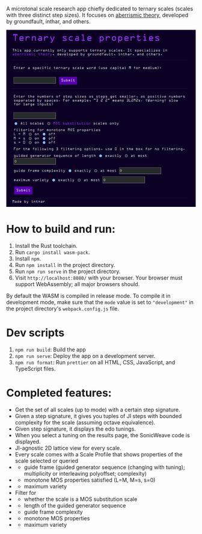 A microtonal scale research app chiefly dedicated to ternary scales (scales with three distinct step sizes). It focuses on [aberrismic theory](https://en.xen.wiki/w/Aberrismic_theory), developed by groundfault, inthar, and others.

![Front page screenshot](https://raw.githubusercontent.com/inthar-raven/ternary/main/static/images/front.png)

# How to build and run:

1. Install the Rust toolchain.
1. Run `cargo install wasm-pack`.
1. Install `npm`.
1. Run `npm install` in the project directory.
1. Run `npm run serve` in the project directory.
1. Visit `http://localhost:8080/` with your browser. Your browser must support WebAssembly; all major browsers should.

By default the WASM is compiled in release mode. To compile it in development mode, make sure that the `mode` value is set to `"development"` in the project directory's `webpack.config.js` file.

# Dev scripts

1. `npm run build`: Build the app
2. `npm run serve`: Deploy the app on a development server.
3. `npm run format`: Run `prettier` on all HTML, CSS, JavaScript, and TypeScript files.

# Completed features:

- Get the set of all scales (up to mode) with a certain step signature.
- Given a step signature, it gives you tuples of JI steps with bounded complexity for the scale (assuming octave equivalence).
- Given step signature, it displays the edo tunings.
- When you select a tuning on the results page, the SonicWeave code is displayed.
- JI-agnostic 2D lattice view for every scale.
- Every scale comes with a Scale Profile that shows properties of the scale selected or queried
- - guide frame (guided generator sequence (changing with tuning); multiplicity or interleaving polyoffset; complexity)
- - monotone MOS properties satisfied (L=M, M=s, s=0)
- - maximum variety
- Filter for
- - whether the scale is a MOS substitution scale
- - length of the guided generator sequence
- - guide frame complexity
- - monotone MOS properties
- - maximum variety
